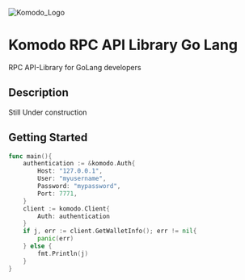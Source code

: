 ![Komodo_Logo](logo.png?raw=true)

# Komodo RPC API Library Go Lang

RPC API-Library for GoLang developers

## Description

Still Under construction

## Getting Started

```go
func main(){
    authentication := &komodo.Auth{
        Host: "127.0.0.1",
        User: "myusername",
        Password: "mypassword",
        Port: 7771,
    }
    client := komodo.Client{
        Auth: authentication
    }
    if j, err := client.GetWalletInfo(); err != nil{
        panic(err)
    } else {
        fmt.Println(j)
    }
}
```
